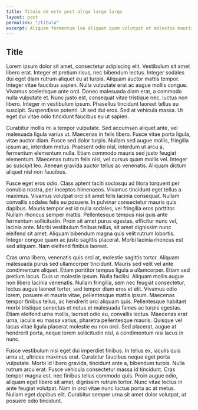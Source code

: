 ```yaml
---
title: Titulo de este post alrgo largo largo
layout: post
permalink: "/titulo"
excerpt: Aliquam fermentum leo aliquet quam volutpat et molestie mauris mattis.
---
```



<h2>Title</h2>
Lorem ipsum dolor sit amet, consectetur adipiscing elit. Vestibulum sit amet libero erat. Integer et pretium risus, nec bibendum lectus. Integer sodales dui eget diam rutrum aliquet eu at turpis. Aliquam auctor mattis tempor. Integer vitae faucibus sapien. Nulla vulputate erat ac augue mollis congue. Vivamus scelerisque ante orci. Donec malesuada diam erat, a commodo nulla vulputate et. Nunc justo est, consequat vitae tristique nec, luctus non libero. Integer in vestibulum ipsum. Phasellus tincidunt laoreet tellus eu suscipit. Suspendisse potenti. Ut sed dui eros. Sed at vehicula massa. Ut eget dui vitae odio tincidunt faucibus eu ut sapien.

Curabitur mollis mi a tempor vulputate. Sed accumsan aliquet ante, vel malesuada ligula varius ut. Maecenas in felis libero. Fusce vitae porta ligula, vitae auctor diam. Fusce sed dolor turpis. Nullam sed augue mollis, fringilla ipsum ac, interdum metus. Praesent odio nisl, interdum ut arcu a, fermentum elementum nulla. Etiam commodo mauris sed justo feugiat elementum. Maecenas rutrum felis nisi, vel cursus quam mollis vel. Integer ac suscipit leo. Aenean gravida auctor tellus ac venenatis. Aliquam dictum aliquet nisl non faucibus.

Fusce eget eros odio. Class aptent taciti sociosqu ad litora torquent per conubia nostra, per inceptos himenaeos. Vivamus tincidunt eget tellus a maximus. Vivamus volutpat orci sit amet felis lacinia consequat. Nullam convallis sodales felis eu posuere. In pulvinar consectetur mauris quis dapibus. Mauris tempor est id nulla sodales, vel fringilla eros porttitor. Nullam rhoncus semper mattis. Pellentesque tempus nisi quis ante fermentum sollicitudin. Proin sit amet purus egestas, efficitur nunc vel, lacinia ante. Morbi vestibulum finibus tellus, sit amet dignissim nunc eleifend sit amet. Aliquam bibendum magna quis velit rutrum lobortis. Integer congue quam ac justo sagittis placerat. Morbi lacinia rhoncus est sed aliquam. Nam eleifend finibus laoreet.

Cras urna libero, venenatis quis orci at, molestie sagittis tortor. Aliquam malesuada purus sed ullamcorper tincidunt. Mauris sed velit vel ante condimentum aliquet. Etiam porttitor tempus ligula a ullamcorper. Etiam sed pretium lacus. Duis ut molestie ipsum. Nulla facilisi. Aliquam mollis augue non libero lacinia venenatis. Nullam fringilla, sem nec feugiat consectetur, lectus augue laoreet tortor, sed tempor diam eros et elit. Vivamus odio lorem, posuere et mauris vitae, pellentesque mattis ipsum. Maecenas tempor finibus tellus, ac hendrerit orci aliquam quis. Pellentesque habitant morbi tristique senectus et netus et malesuada fames ac turpis egestas. Etiam eleifend urna mollis, laoreet odio eu, convallis lectus. Maecenas erat urna, iaculis eu massa varius, pharetra pellentesque mauris. Quisque vel lacus vitae ligula placerat molestie eu non orci. Sed placerat, augue at hendrerit porta, neque lorem sollicitudin nisl, a condimentum nisi lacus in nunc.

Fusce vestibulum nisi eget dui imperdiet finibus. In tellus ex, iaculis quis urna ut, ultrices maximus erat. Curabitur faucibus neque eget porta vulputate. Morbi id libero gravida, tincidunt ante a, bibendum turpis. Nulla rutrum arcu erat. Fusce vehicula consectetur massa id tincidunt. Cras tempor magna est, nec finibus tellus commodo quis. Proin augue odio, aliquam eget libero sit amet, dignissim rutrum tortor. Nunc vitae lectus in ante feugiat volutpat. Nam in orci vitae nunc luctus porta ac at metus. Nullam eget dapibus elit. Curabitur semper urna sit amet dolor volutpat, ut posuere odio tincidunt.
